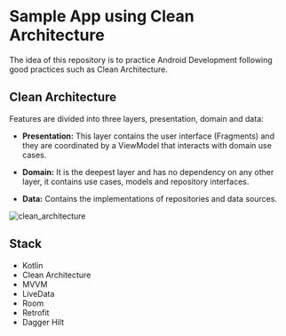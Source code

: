 # Sample App using Clean Architecture


The idea of this repository is to practice Android Development following good practices such as Clean Architecture.


## Clean Architecture

Features are divided into three layers, presentation, domain and data:

* **Presentation:** This layer contains the user interface (Fragments) and they are
coordinated by a ViewModel that interacts with domain use cases.

* **Domain:** It is the deepest layer and has no dependency on any other layer, it
contains use cases, models and repository interfaces.

* **Data:** Contains the implementations of repositories and data sources.

![clean_architecture](https://user-images.githubusercontent.com/54546499/161149552-a18d9f0d-fb38-418e-b47b-fd1ec30e6a72.png)

## Stack

* Kotlin
* Clean Architecture
* MVVM
* LiveData
* Room
* Retrofit
* Dagger Hilt
